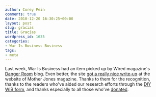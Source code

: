 ```yaml
---
author: Corey Pein
comments: true
date: 2010-12-20 16:30:25+00:00
layout: post
slug: gracias
title: Gracias 
wordpress_id: 1635
categories:
- War Is Business Business
tags:
- meta
---
```


Last week, War Is Business had an item picked up by Wired magazine's [Danger Room](http://www.wired.com/dangerroom/2010/12/will-blackwater-go-vegan-after-sale-to-hippy-firm/) blog. Even better, the site [got a really nice write-up](http://motherjones.com/mojo/2010/12/war-is-business-new-watchdog-blog) at the website of Mother Jones magazine. Thanks to them for the recognition, thanks to the readers who've aided our research efforts through the [DIY WIB form](http://www.warisbusiness.com/diy), and thanks especially to all those who've [donated](https://www.paypal.com/cgi-bin/webscr?cmd=_s-xclick&hosted_button_id=K7AVMBFDT96JA).

